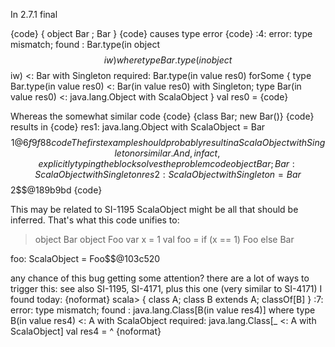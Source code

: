 In 2.7.1 final

{code}
{ object Bar ; Bar }
{code}
causes type error
{code}
<console>:4: error: type mismatch;
 found   : Bar.type(in object $$iw) where type Bar.type(in object $$iw) <: Bar with Singleton
 required: Bar.type(in value res0) forSome { type Bar.type(in value res0) <: Bar(in value res0) with Singleton; type Bar(in value res0) <: java.lang.Object with ScalaObject }
       val res0 = 
{code}

Whereas the somewhat similar code 
{code}
{class Bar; new Bar()}
{code}
results in
{code}
res1: java.lang.Object with ScalaObject = Bar$$1@6f9f88
{code}
The first example should probably result in a ScalaObject with Singleton or similar.  And, in fact, explicitly typing the block solves the problem
{code}
{object Bar; Bar}:ScalaObject with Singleton
res2: ScalaObject with Singleton = Bar$$2$$@189b9bd
{code}



This may be related to SI-1195
ScalaObject might be all that should be inferred.  That's what this code unifies to:

> object Bar
> object Foo
> var x = 1
> val foo = if (x == 1) Foo else Bar

foo: ScalaObject = Foo$$@103c520

any chance of this bug getting some attention? there are a lot of ways to trigger this: see also SI-1195, SI-4171, plus this one (very similar to SI-4171) I found today:
{noformat}
scala> { class A; class B extends A; classOf[B] }
<console>:7: error: type mismatch;
 found   : java.lang.Class[B(in value res4)] where type B(in value res4) <: A with ScalaObject
 required: java.lang.Class[_ <: A with ScalaObject]
       val res4 =
           ^
{noformat}
